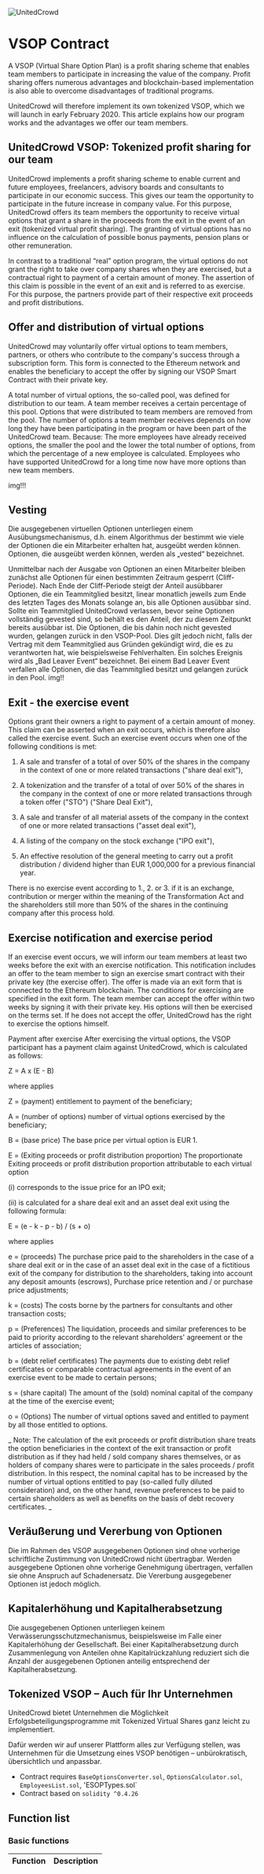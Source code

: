 ![UnitedCrowd](https://staging.unitedcrowd.com/github/uc-Logos-gr-l.jpg)
# VSOP Contract
A VSOP (Virtual Share Option Plan) is a profit sharing scheme that enables team members to participate in increasing the value of the company. Profit sharing offers numerous advantages and blockchain-based implementation is also able to overcome disadvantages of traditional programs.

UnitedCrowd will therefore implement its own tokenized VSOP, which we will launch in early February 2020. This article explains how our program works and the advantages we offer our team members.

## UnitedCrowd VSOP: Tokenized profit sharing for our team
UnitedCrowd implements a profit sharing scheme to enable current and future employees, freelancers, advisory boards and consultants to participate in our economic success. This gives our team the opportunity to participate in the future increase in company value. For this purpose, UnitedCrowd offers its team members the opportunity to receive virtual options that grant a share in the proceeds from the exit in the event of an exit (tokenized virtual profit sharing). The granting of virtual options has no influence on the calculation of possible bonus payments, pension plans or other remuneration.

In contrast to a traditional “real” option program, the virtual options do not grant the right to take over company shares when they are exercised, but a contractual right to payment of a certain amount of money. The assertion of this claim is possible in the event of an exit and is referred to as exercise. For this purpose, the partners provide part of their respective exit proceeds and profit distributions.

## Offer and distribution of virtual options
UnitedCrowd may voluntarily offer virtual options to team members, partners, or others who contribute to the company's success through a subscription form. This form is connected to the Ethereum network and enables the beneficiary to accept the offer by signing our VSOP Smart Contract with their private key.

A total number of virtual options, the so-called pool, was defined for distribution to our team. A team member receives a certain percentage of this pool. Options that were distributed to team members are removed from the pool. The number of options a team member receives depends on how long they have been participating in the program or have been part of the UnitedCrowd team. Because: The more employees have already received options, the smaller the pool and the lower the total number of options, from which the percentage of a new employee is calculated. Employees who have supported UnitedCrowd for a long time now have more options than new team members.

img!!!
## Vesting
Die ausgegebenen virtuellen Optionen unterliegen einem Ausübungsmechanismus, d.h. einem Algorithmus der bestimmt wie viele der Optionen die ein Mitarbeiter erhalten hat, ausgeübt werden können. Optionen, die ausgeübt werden können, werden als „vested“ bezeichnet.

Unmittelbar nach der Ausgabe von Optionen an einen Mitarbeiter bleiben zunächst alle Optionen für einen bestimmten Zeitraum gesperrt (Cliff-Periode). Nach Ende der Cliff-Periode steigt der Anteil ausübbarer Optionen, die ein Teammitglied besitzt, linear monatlich jeweils zum Ende des letzten Tages des Monats solange an, bis alle Optionen ausübbar sind. Sollte ein Teammitglied UnitedCrowd verlassen, bevor seine Optionen vollständig gevested sind, so behält es den Anteil, der zu diesem Zeitpunkt bereits ausübbar ist. Die Optionen, die bis dahin noch nicht gevested wurden, gelangen zurück in den VSOP-Pool. Dies gilt jedoch nicht, falls der Vertrag mit dem Teammitglied aus Gründen gekündigt wird, die es zu verantworten hat, wie beispielsweise Fehlverhalten. Ein solches Ereignis wird als „Bad Leaver Event“ bezeichnet. Bei einem Bad Leaver Event verfallen alle Optionen, die das Teammitglied besitzt und gelangen zurück in den Pool.
img!!

## Exit - the exercise event
Options grant their owners a right to payment of a certain amount of money. This claim can be asserted when an exit occurs, which is therefore also called the exercise event. Such an exercise event occurs when one of the following conditions is met:

1. A sale and transfer of a total of over 50% of the shares in the company in the context of one or more related transactions ("share deal exit"),

2. A tokenization and the transfer of a total of over 50% of the shares in the company in the context of one or more related transactions through a token offer ("STO") ("Share Deal Exit"),

3. A sale and transfer of all material assets of the company in the context of one or more related transactions ("asset deal exit"),

4. A listing of the company on the stock exchange ("IPO exit"),

5. An effective resolution of the general meeting to carry out a profit distribution / dividend higher than EUR 1,000,000 for a previous financial year.

There is no exercise event according to 1., 2. or 3. if it is an exchange, contribution or merger within the meaning of the Transformation Act and the shareholders still more than 50% of the shares in the continuing company after this process hold.

## Exercise notification and exercise period
If an exercise event occurs, we will inform our team members at least two weeks before the exit with an exercise notification. This notification includes an offer to the team member to sign an exercise smart contract with their private key (the exercise offer). The offer is made via an exit form that is connected to the Ethereum blockchain. The conditions for exercising are specified in the exit form. The team member can accept the offer within two weeks by signing it with their private key. His options will then be exercised on the terms set. If he does not accept the offer, UnitedCrowd has the right to exercise the options himself.

Payment after exercise
After exercising the virtual options, the VSOP participant has a payment claim against UnitedCrowd, which is calculated as follows:

Z = A x (E - B)

where applies

Z = (payment) entitlement to payment of the beneficiary;

A = (number of options) number of virtual options exercised by the beneficiary;

B = (base price) The base price per virtual option is EUR 1.

E = (Exiting proceeds or profit distribution proportion) The proportionate Exiting proceeds or profit distribution proportion attributable to each virtual option

(i) corresponds to the issue price for an IPO exit;

(ii) is calculated for a share deal exit and an asset deal exit using the following formula:

E = (e - k - p - b) / (s + o)

where applies

e = (proceeds) The purchase price paid to the shareholders in the case of a share deal exit or in the case of an asset deal exit in the case of a fictitious exit of the company for distribution to the shareholders, taking into account any deposit amounts (escrows), Purchase price retention and / or purchase price adjustments;

k = (costs) The costs borne by the partners for consultants and other transaction costs;

p = (Preferences) The liquidation, proceeds and similar preferences to be paid to priority according to the relevant shareholders' agreement or the articles of association;

b = (debt relief certificates) The payments due to existing debt relief certificates or comparable contractual agreements in the event of an exercise event to be made to certain persons;

s = (share capital) The amount of the (sold) nominal capital of the company at the time of the exercise event;

o = (Options) The number of virtual options saved and entitled to payment by all those entitled to options.

_ Note: The calculation of the exit proceeds or profit distribution share treats the option beneficiaries in the context of the exit transaction or profit distribution as if they had held / sold company shares themselves, or as holders of company shares were to participate in the sales proceeds / profit distribution. In this respect, the nominal capital has to be increased by the number of virtual options entitled to pay (so-called fully diluted consideration) and, on the other hand, revenue preferences to be paid to certain shareholders as well as benefits on the basis of debt recovery certificates. _

## Veräußerung und Vererbung von Optionen
Die im Rahmen des VSOP ausgegebenen Optionen sind ohne vorherige schriftliche Zustimmung von UnitedCrowd nicht übertragbar. Werden ausgegebene Optionen ohne vorherige Genehmigung übertragen, verfallen sie ohne Anspruch auf Schadenersatz. Die Vererbung ausgegebener Optionen ist jedoch möglich.

## Kapitalerhöhung und Kapitalherabsetzung
Die ausgegebenen Optionen unterliegen keinem Verwässerungsschutzmechanismus, beispielsweise im Falle einer Kapitalerhöhung der Gesellschaft. Bei einer Kapitalherabsetzung durch Zusammenlegung von Anteilen ohne Kapitalrückzahlung reduziert sich die Anzahl der ausgegebenen Optionen anteilig entsprechend der Kapitalherabsetzung.

## Tokenized VSOP – Auch für Ihr Unternehmen
UnitedCrowd bietet Unternehmen die Möglichkeit Erfolgsbeteiligungsprogramme mit Tokenized Virtual Shares ganz leicht zu implementiert.

Dafür werden wir auf unserer Plattform alles zur Verfügung stellen, was Unternehmen für die Umsetzung eines VSOP benötigen – unbürokratisch, übersichtlich und anpassbar.


- Contract requires `BaseOptionsConverter.sol`, `OptionsCalculator.sol`, `EmployeesList.sol`, 'ESOPTypes.sol`
- Contract based on `solidity ^0.4.26`

## Function list
### Basic functions
Function | Description
---------|------------
